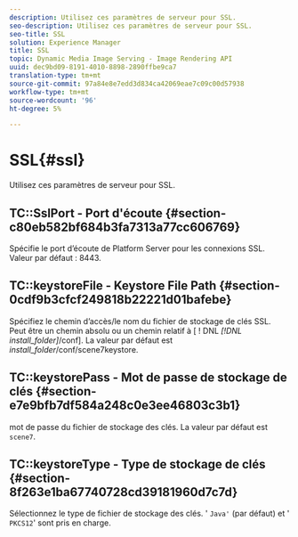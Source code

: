 ```yaml
---
description: Utilisez ces paramètres de serveur pour SSL.
seo-description: Utilisez ces paramètres de serveur pour SSL.
seo-title: SSL
solution: Experience Manager
title: SSL
topic: Dynamic Media Image Serving - Image Rendering API
uuid: dec9bd09-8191-4010-8898-2890ffbe9ca7
translation-type: tm+mt
source-git-commit: 97a84e8e7edd3d834ca42069eae7c09c00d57938
workflow-type: tm+mt
source-wordcount: '96'
ht-degree: 5%

---
```



# SSL{#ssl}

Utilisez ces paramètres de serveur pour SSL.

## TC::SslPort - Port d&#39;écoute {#section-c80eb582bf684b3fa7313a77cc606769}

Spécifie le port d’écoute de Platform Server pour les connexions SSL. Valeur par défaut : 8443.

## TC::keystoreFile - Keystore File Path {#section-0cdf9b3cfcf249818b22221d01bafebe}

Spécifiez le chemin d’accès/le nom du fichier de stockage de clés SSL. Peut être un chemin absolu ou un chemin relatif à [ ! DNL *[!DNL install_folder]*/conf]. La valeur par défaut est *install_folder*/conf/scene7keystore.

## TC::keystorePass - Mot de passe de stockage de clés {#section-e7e9bfb7df584a248c0e3ee46803c3b1}

mot de passe du fichier de stockage des clés. La valeur par défaut est `scene7`.

## TC::keystoreType - Type de stockage de clés {#section-8f263e1ba67740728cd39181960d7c7d}

Sélectionnez le type de fichier de stockage des clés. &#39; `Java'` (par défaut) et &#39; `PKCS12`&#39; sont pris en charge.
